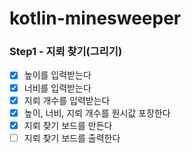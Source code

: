 # kotlin-minesweeper

### Step1 - 지뢰 찾기(그리기)
- [x] 높이를 입력받는다
- [x] 너비를 입력받는다
- [x] 지뢰 개수를 입력받는다
- [x] 높이, 너비, 지뢰 개수를 원시값 포장한다
- [x] 지뢰 찾기 보드를 만든다
- [ ] 지뢰 찾기 보드를 출력한다
